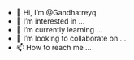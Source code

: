 - 👋 Hi, I’m @Gandhatreyq
- 👀 I’m interested in ...
- 🌱 I’m currently learning ...
- 💞️ I’m looking to collaborate on ...
- 📫 How to reach me ...

<!---
Gandhatreyq/Gandhatreyq is a ✨ special ✨ repository because its `README.md` (this file) appears on your GitHub profile.
You can click the Preview link to take a look at your changes.
--->
